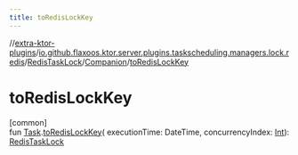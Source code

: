 ```yaml
---
title: toRedisLockKey
---
```


//[extra-ktor-plugins](../../../../index.md)/[io.github.flaxoos.ktor.server.plugins.taskscheduling.managers.lock.redis](../../index.md)/[RedisTaskLock](../index.md)/[Companion](index.md)/[toRedisLockKey](to-redis-lock-key.md)

# toRedisLockKey

[common]\
fun [Task](../../../io.github.flaxoos.ktor.server.plugins.taskscheduling.tasks/-task/index.md).[toRedisLockKey](to-redis-lock-key.md)(
executionTime: DateTime,
concurrencyIndex: [Int](https://kotlinlang.org/api/latest/jvm/stdlib/kotlin/-int/index.md)): [RedisTaskLock](../index.md)




